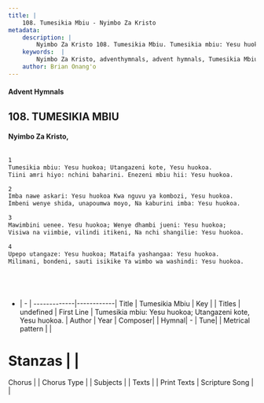 ```yaml
---
title: |
    108. Tumesikia Mbiu - Nyimbo Za Kristo
metadata:
    description: |
        Nyimbo Za Kristo 108. Tumesikia Mbiu. Tumesikia mbiu: Yesu huokoa; Utangazeni kote, Yesu huokoa. Tiini amri hiyo: nchini baharini. Enezeni mbiu hii: Yesu huokoa.  
    keywords:  |
        Nyimbo Za Kristo, adventhymnals, advent hymnals, Tumesikia Mbiu, Tumesikia mbiu: Yesu huokoa; Utangazeni kote, Yesu huokoa.. 
    author: Brian Onang'o
---
```


#### Advent Hymnals
## 108. TUMESIKIA MBIU
####  Nyimbo Za Kristo,

```txt

1
Tumesikia mbiu: Yesu huokoa; Utangazeni kote, Yesu huokoa.
Tiini amri hiyo: nchini baharini. Enezeni mbiu hii: Yesu huokoa.

2
Imba nawe askari: Yesu huokoa Kwa nguvu ya kombozi, Yesu huokoa.
Imbeni wenye shida, unapoumwa moyo, Na kaburini imba: Yesu huokoa. 

3
Mawimbini uenee. Yesu huokoa; Wenye dhambi jueni: Yesu huokoa;
Visiwa na viimbie, vilindi itikeni, Na nchi shangilie: Yesu huokoa. 

4
Upepo utangaze: Yesu huokoa; Mataifa yashangaa: Yesu huokoa.
Milimani, bondeni, sauti isikike Ya wimbo wa washindi: Yesu huokoa.






```

- |   -  |
-------------|------------|
Title | Tumesikia Mbiu |
Key |  |
Titles | undefined |
First Line | Tumesikia mbiu: Yesu huokoa; Utangazeni kote, Yesu huokoa. |
Author | 
Year | 
Composer| |
Hymnal|  - |
Tune|  |
Metrical pattern | |
# Stanzas |  |
Chorus |  |
Chorus Type |  |
Subjects | |
Texts |  |
Print Texts | 
Scripture Song |  |
    
